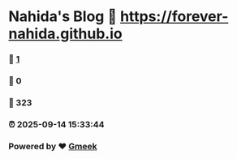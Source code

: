# Nahida's Blog :link: https://forever-nahida.github.io 
### :page_facing_up: [1](https://forever-nahida.github.io/tag.html) 
### :speech_balloon: 0 
### :hibiscus: 323 
### :alarm_clock: 2025-09-14 15:33:44 
### Powered by :heart: [Gmeek](https://github.com/Meekdai/Gmeek)
